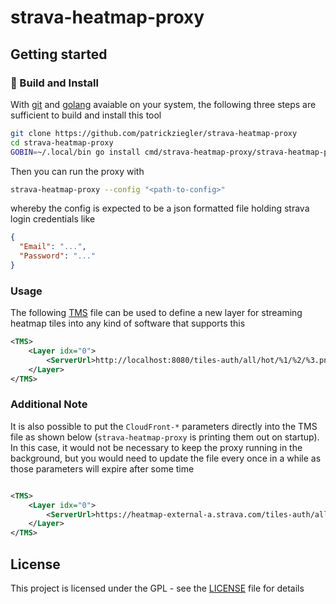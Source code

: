 # strava-heatmap-proxy

## Getting started

### :hammer: Build and Install

With [git](https://git-scm.com/downloads) and [golang](https://go.dev/) avaiable on your system, the following three steps are sufficient to build and install this tool

```sh
git clone https://github.com/patrickziegler/strava-heatmap-proxy
cd strava-heatmap-proxy
GOBIN=~/.local/bin go install cmd/strava-heatmap-proxy/strava-heatmap-proxy.go
```

Then you can run the proxy with

```sh
strava-heatmap-proxy --config "<path-to-config>"
```

whereby the config is expected to be a json formatted file holding strava login credentials like

```json
{
  "Email": "...",
  "Password": "..."
}
```

### Usage

The following [TMS](https://wiki.openstreetmap.org/wiki/TMS) file can be used to define a new layer for streaming heatmap tiles into any kind of software that supports this

```xml
<TMS>
    <Layer idx="0">
        <ServerUrl>http://localhost:8080/tiles-auth/all/hot/%1/%2/%3.png</ServerUrl>
    </Layer>
</TMS>
```

### Additional Note

It is also possible to put the `CloudFront-*` parameters directly into the TMS file as shown below (`strava-heatmap-proxy` is printing them out on startup). In this case, it would not be necessary to keep the proxy running in the background, but you would need to update the file every once in a while as those parameters will expire after some time

```xml

<TMS>
    <Layer idx="0">
        <ServerUrl>https://heatmap-external-a.strava.com/tiles-auth/all/hot/%1/%2/%3.png?v=19&amp;Key-Pair-Id=...&amp;Policy=...&amp;Signature=...</ServerUrl>
    </Layer>
</TMS>
```

## License

This project is licensed under the GPL - see the [LICENSE](LICENSE) file for details
